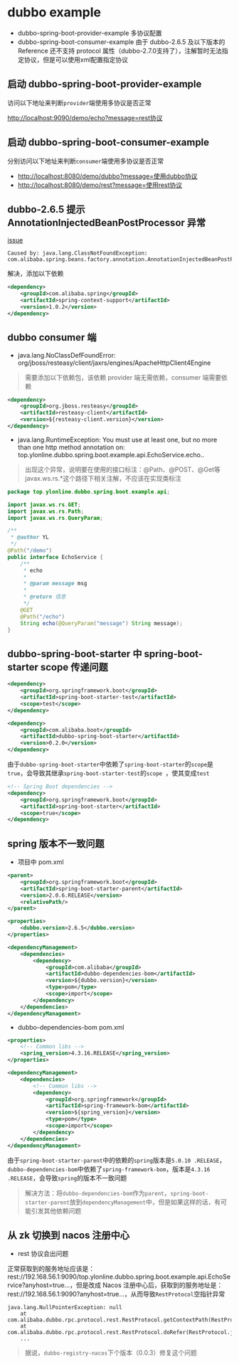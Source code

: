 # dubbo example


- dubbo-spring-boot-provider-example 多协议配置
- dubbo-spring-boot-consumer-example 由于 dubbo-2.6.5 及以下版本的 Reference 还不支持 protocol 属性（dubbo-2.7.0支持了），注解暂时无法指定协议，但是可以使用xml配置指定协议



## 启动 dubbo-spring-boot-provider-example

访问以下地址来判断`provider`端使用多协议是否正常

[http://localhost:9090/demo/echo?message=rest协议](http://localhost:9090/demo/echo?message=rest协议)



<!-- more -->



## 启动 dubbo-spring-boot-consumer-example

分别访问以下地址来判断`consumer`端使用多协议是否正常
- [http://localhost:8080/demo/dubbo?message=使用dubbo协议](http://localhost:8080/demo/dubbo?message=使用dubbo协议)
- [http://localhost:8080/demo/rest?message=使用rest协议](http://localhost:8080/demo/rest?message=使用rest协议)



## dubbo-2.6.5 提示 AnnotationInjectedBeanPostProcessor 异常

[issue](https://github.com/apache/incubator-dubbo/issues/2869)
```text
Caused by: java.lang.ClassNotFoundException: com.alibaba.spring.beans.factory.annotation.AnnotationInjectedBeanPostProcessor
```
解决，添加以下依赖
```xml
<dependency>
    <groupId>com.alibaba.spring</groupId>
    <artifactId>spring-context-support</artifactId>
    <version>1.0.2</version>
</dependency>
```



## dubbo consumer 端

- java.lang.NoClassDefFoundError: org/jboss/resteasy/client/jaxrs/engines/ApacheHttpClient4Engine

> 需要添加以下依赖包，该依赖 provider 端无需依赖，consumer 端需要依赖

```xml
<dependency>
    <groupId>org.jboss.resteasy</groupId>
    <artifactId>resteasy-client</artifactId>
    <version>${resteasy-client.version}</version>
</dependency>
```



- java.lang.RuntimeException: You must use at least one, but no more than one http method annotation on: top.ylonline.dubbo.spring.boot.example.api.EchoService.echo..

> 出现这个异常，说明要在使用的接口标注：@Path、@POST、@Get等javax.ws.rs.*这个路径下相关注解，不应该在实现类标注



```java
package top.ylonline.dubbo.spring.boot.example.api;

import javax.ws.rs.GET;
import javax.ws.rs.Path;
import javax.ws.rs.QueryParam;

/**
 * @author YL
 */
@Path("/demo")
public interface EchoService {
    /**
     * echo
     *
     * @param message msg
     *
     * @return 信息
     */
    @GET
    @Path("/echo")
    String echo(@QueryParam("message") String message);
}

```



## dubbo-spring-boot-starter 中 spring-boot-starter scope 传递问题

```xml
<dependency>
    <groupId>org.springframework.boot</groupId>
    <artifactId>spring-boot-starter-test</artifactId>
    <scope>test</scope>
</dependency>

<dependency>
    <groupId>com.alibaba.boot</groupId>
    <artifactId>dubbo-spring-boot-starter</artifactId>
    <version>0.2.0</version>
</dependency>
```
由于`dubbo-spring-boot-starter`中依赖了`spring-boot-starter`的`scope`是`true`，会导致其继承`spring-boot-starter-test`的`scope
`，使其变成`test`
```xml
<!-- Spring Boot dependencies -->
<dependency>
    <groupId>org.springframework.boot</groupId>
    <artifactId>spring-boot-starter</artifactId>
    <scope>true</scope>
</dependency>
```



## spring 版本不一致问题

- 项目中 pom.xml
```xml
<parent>
    <groupId>org.springframework.boot</groupId>
    <artifactId>spring-boot-starter-parent</artifactId>
    <version>2.0.6.RELEASE</version>
    <relativePath/>
</parent>

<properties>
    <dubbo.version>2.6.5</dubbo.version>
</properties>

<dependencyManagement>
    <dependencies>
        <dependency>
            <groupId>com.alibaba</groupId>
            <artifactId>dubbo-dependencies-bom</artifactId>
            <version>${dubbo.version}</version>
            <type>pom</type>
            <scope>import</scope>
        </dependency>
    </dependencies>
</dependencyManagement>
```



- dubbo-dependencies-bom pom.xml
```xml
<properties>
    <!-- Common libs -->
    <spring_version>4.3.16.RELEASE</spring_version>
</properties>

<dependencyManagement>
    <dependencies>
        <!-- Common libs -->
        <dependency>
            <groupId>org.springframework</groupId>
            <artifactId>spring-framework-bom</artifactId>
            <version>${spring_version}</version>
            <type>pom</type>
            <scope>import</scope>
        </dependency>
    </dependencies>
</dependencyManagement>
```

由于`spring-boot-starter-parent`中的依赖的`spring`版本是`5.0.10
.RELEASE`，`dubbo-dependencies-bom`中依赖了`spring-framework-bom`，版本是`4.3.16
.RELEASE`，会导致`spring`的版本不一致问题



> 解决方法：将`dubbo-dependencies-bom`作为`parent`，`spring-boot-starter-parent`放到`dependencyManagement`中，但是如果这样的话，有可能引发其他依赖问题


## 从 zk 切换到 nacos 注册中心
- rest 协议会出问题

正常获取到的服务地址应该是：rest://192.168.56.1:9090/top.ylonline.dubbo.spring.boot.example.api.EchoService?anyhost=true...，但是改成 
Nacos 注册中心后，获取到的服务地址是：rest://192.168.56.1:9090?anyhost=true...，从而导致`RestProtocol`空指针异常
```text
java.lang.NullPointerException: null
	at com.alibaba.dubbo.rpc.protocol.rest.RestProtocol.getContextPath(RestProtocol.java:235)
	at com.alibaba.dubbo.rpc.protocol.rest.RestProtocol.doRefer(RestProtocol.java:191)
	...
```
> 据说，`dubbo-registry-nacos`下个版本（0.0.3）修复这个问题